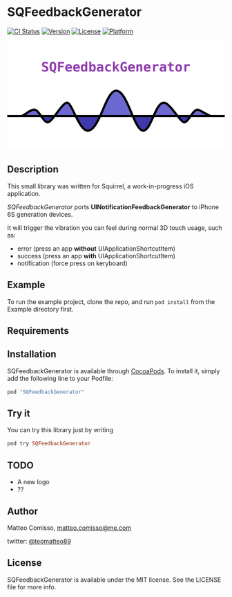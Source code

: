 # SQFeedbackGenerator

[![CI Status](http://img.shields.io/travis/mcomisso/SQFeedbackGenerator.svg?style=flat)](https://travis-ci.org/mcomisso/SQFeedbackGenerator)
[![Version](https://img.shields.io/cocoapods/v/SQFeedbackGenerator.svg?style=flat)](http://cocoapods.org/pods/SQFeedbackGenerator)
[![License](https://img.shields.io/cocoapods/l/SQFeedbackGenerator.svg?style=flat)](http://cocoapods.org/pods/SQFeedbackGenerator)
[![Platform](https://img.shields.io/cocoapods/p/SQFeedbackGenerator.svg?style=flat)](http://cocoapods.org/pods/SQFeedbackGenerator)

![Logo](https://raw.githubusercontent.com/mcomisso/SQFeedbackGenerator/master/res/SQFeedbackGeneratorLogo.png)

## Description

This small library was written for Squirrel, a work-in-progress iOS application.

*SQFeedbackGenerator* ports **UINotificationFeedbackGenerator** to iPhone 6S generation devices.

It will trigger the vibration you can feel during normal 3D touch usage, such as:

- error (press an app **without** UIApplicationShortcutItem)
- success (press an app **with** UIApplicationShortcutItem)
- notification (force press on keryboard)



## Example

To run the example project, clone the repo, and run `pod install` from the Example directory first.

## Requirements

## Installation

SQFeedbackGenerator is available through [CocoaPods](http://cocoapods.org). To install
it, simply add the following line to your Podfile:

```ruby
pod "SQFeedbackGenerator"
```

## Try it

You can try this library just by writing

```ruby
pod try SQFeedbackGenerator
```

## TODO

- A new logo
- ??

## Author

Matteo Comisso, matteo.comisso@me.com

twitter: [@teomatteo89](https://twitter.com/teomatteo89)

## License

SQFeedbackGenerator is available under the MIT license. See the LICENSE file for more info.
